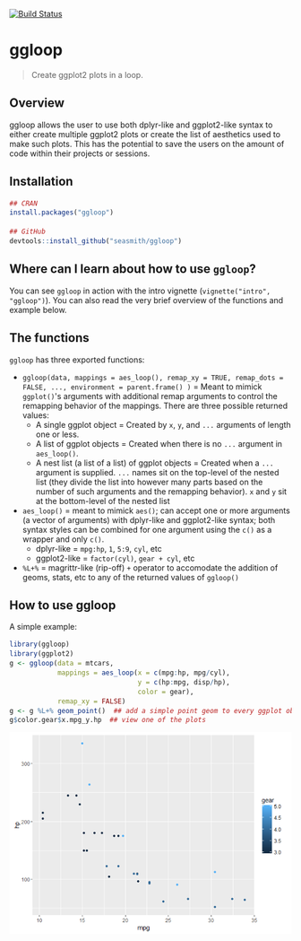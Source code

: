 
[![Build Status](https://travis-ci.org/seasmith/ggloop.svg?branch=master)](https://travis-ci.org/seasmith/ggloop)

ggloop
======

> Create ggplot2 plots in a loop.

Overview
--------

ggloop allows the user to use both dplyr-like and ggplot2-like syntax to either create multiple ggplot2 plots or create the list of aesthetics used to make such plots. This has the potential to save the users on the amount of code within their projects or sessions.

Installation
------------

``` r
## CRAN
install.packages("ggloop")

## GitHub
devtools::install_github("seasmith/ggloop")  
```

Where can I learn about how to use `ggloop`?
--------------------------------------------

You can see `ggloop` in action with the intro vignette (`vignette("intro", "ggloop")`). You can also read the very brief overview of the functions and example below.

The functions
-------------

`ggloop` has three exported functions:

-   `ggloop(data, mappings = aes_loop(), remap_xy = TRUE, remap_dots = FALSE, ..., environment = parent.frame() )` = Meant to mimick `ggplot()`'s arguments with additional remap arguments to control the remapping behavior of the mappings. There are three possible returned values:
    -   A single ggplot object = Created by `x`, `y`, and `...` arguments of length one or less.
    -   A list of ggplot objects = Created when there is no `...` argument in `aes_loop()`.
    -   A nest list (a list of a list) of ggplot objects = Created when a `...` argument is supplied. `...` names sit on the top-level of the nested list (they divide the list into however many parts based on the number of such arguments and the remapping behavior). `x` and `y` sit at the bottom-level of the nested list
-   `aes_loop()` = meant to mimick `aes()`; can accept one or more arguments (a vector of arguments) with dplyr-like and ggplot2-like syntax; both syntax styles can be combined for one argument using the `c()` as a wrapper and only `c()`.
    -   dplyr-like = `mpg:hp`, `1`, `5:9`, `cyl`, etc
    -   ggplot2-like = `factor(cyl)`, `gear + cyl`, etc
-   `%L+%` = magrittr-like (rip-off) `+` operator to accomodate the addition of geoms, stats, etc to any of the returned values of `ggloop()`

How to use ggloop
-----------------

A simple example:

``` r
library(ggloop)
library(ggplot2)
g <- ggloop(data = mtcars, 
            mappings = aes_loop(x = c(mpg:hp, mpg/cyl), 
                                y = c(hp:mpg, disp/hp),
                                color = gear), 
            remap_xy = FALSE)
g <- g %L+% geom_point()  ## add a simple point geom to every ggplot object
g$color.gear$x.mpg_y.hp  ## view one of the plots
```

![](README-example-1.png)
